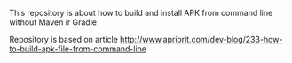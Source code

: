 This repository is about how to build and install APK from command line without Maven ir Gradle

Repository is based on article http://www.apriorit.com/dev-blog/233-how-to-build-apk-file-from-command-line
